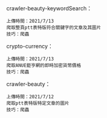 crawler-beauty-keywordSearch：

	上傳時間：2021/7/13
	爬取整頁ptt表特版符合關鍵字的文章及其圖片
	技巧：爬蟲

crypto-currency：

	上傳時間：2021/7/13
	爬取ANUE鉅亨網的即時加密貨幣價格
	技巧：爬蟲

crawler-beauty：

	上傳時間：2021/7/12
	爬取ptt表特版特定文章的圖片
	技巧：爬蟲
